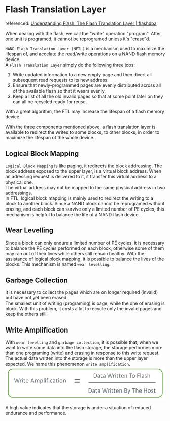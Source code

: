 # Flash Translation Layer

referenced: [Understanding Flash: The Flash Translation Layer | flashdba](https://flashdba.com/2014/09/17/understanding-flash-the-flash-translation-layer/)    

When dealing with the flash, we call the "write" operation "program". After one unit is programed, it cannot be reprogramed unless it's "erase"d.   
 
`NAND Flash Translation Layer (NFTL)` is a mechanism used to maximize the lifespan of, and accelate the read/write operations on a NAND flash memory device.   
A `Flash Translation Layer` simply do the following three jobs:   
1.	Write updated information to a new empty page and then divert all subsequent read requests to its new address.
2.	Ensure that newly-programmed pages are evenly distributed across all of the available flash so that it wears evenly.
3.	Keep a list of all the old invalid pages so that at some point later on they can all be recycled ready for reuse.   

With a great algorithm, the FTL may increase the lifespan of a flash memory device.

With the three components mentioned above, a flash translation layer is available to redirect the writes to some blocks, to other blocks, in order to maximize the lifespan of the whole device.     

## Logical Block Mapping
`Logical Block Mapping` is like paging, it redirects the block addressing. The block address exposed to the upper layer, is a virtual block address. When an adressing request is delivered to it, it transfer this virtual address to a physical one.    
The virtual address may not be mapped to the same physical address in two addressings.   
In FTL, logical block mapping is mainly used to redirect the writing to a block to another block. Since a NAND block cannot be reprogramed without erasing, and each block can survive only a limited number of PE cycles, this mechanism is helpful to balance the life of a NAND flash device.   

## Wear Levelling
Since a block can only endure a limited number of PE cycles, it is necessary to balance the PE cycles performed on each block, otherwise some of them may ran out of their lives while others still remain healthy. With the assistance of logical block mapping, it is possible to balance the lives of the blocks. This mechanism is named `wear levelling`.   

## Garbage Collection
It is necessary to collect the pages which are on longer required (invalid) but have not yet been erased.   
The smallest unit of writing (programing) is page, while the one of erasing is block. With this problem, it costs a lot to recycle only the invalid pages and keep the others still.   

## Write Amplification
With `wear levelling` and `garbage collection`, it is possible that, when we want to write some data into the flash storage, the storage performes more than one programing (write) and erasing in response to this write request. The actual data written into the storage is more than the upper layer expected. We name this phenomenon `write amplification`.    
![write amplification](pics/write-amplification.jpg)   

A high value indicates that the storage is under a situation of reduced endurance and performance.     
